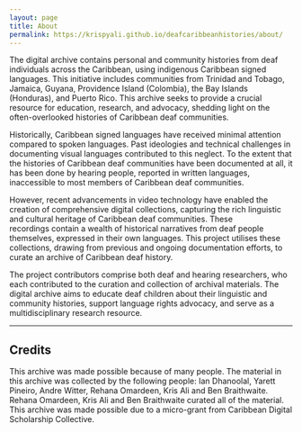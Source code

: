 ```yaml
---
layout: page
title: About
permalink: https://krispyali.github.io/deafcaribbeanhistories/about/
---
```


The digital archive contains personal and community histories from deaf individuals across the Caribbean, using indigenous Caribbean signed languages. This initiative includes communities from Trinidad and Tobago, Jamaica, Guyana, Providence Island (Colombia), the Bay Islands (Honduras), and Puerto Rico. This archive seeks to provide a crucial resource for education, research, and advocacy, shedding light on the often-overlooked histories of Caribbean deaf communities.

Historically, Caribbean signed languages have received minimal attention compared to spoken languages. Past ideologies and technical challenges in documenting visual languages contributed to this neglect. To the extent that the histories of Caribbean deaf communities have been documented at all, it has been done by hearing people, reported in written languages, inaccessible to most members of Caribbean deaf communities. 

However, recent advancements in video technology have enabled the creation of comprehensive digital collections, capturing the rich linguistic and cultural heritage of Caribbean deaf communities. These recordings contain a wealth of historical narratives from deaf people themselves, expressed in their own languages. This project utilises these collections, drawing from previous and ongoing documentation efforts, to curate an archive of Caribbean deaf history. 

The project contributors comprise both deaf and hearing researchers, who each contributed to the curation and collection of archival materials. The digital archive aims to educate deaf children about their linguistic and community histories, support language rights advocacy, and serve as a multidisciplinary research resource.

---

## Credits

This archive was made possible because of many people. The material in this archive was collected by the following people: Ian Dhanoolal, Yarett Pineiro, Andre Witter, Rehana Omardeen, Kris Ali and Ben Braithwaite. Rehana Omardeen, Kris Ali and Ben Braithwaite curated all of the material. This archive was made possible due to a micro-grant from Caribbean Digital Scholarship Collective. 
